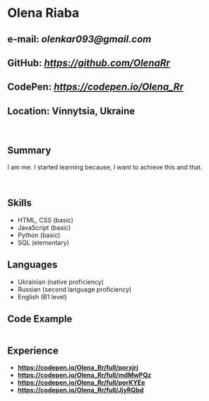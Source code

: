 # Olena Riaba

## e-mail: _olenkar093@gmail.com_
## GitHub: _https://github.com/OlenaRr_
## CodePen: _https://codepen.io/Olena_Rr_
## Location: Vinnytsia, Ukraine

<br>

## Summary 
<p>I am me. I started learning because, I want to achieve this and that.</p>
<br> 

## Skills
* HTML, CSS (basic)
* JavaScript (basic)
* Python (basic)
* SQL (elementary)

## Languages
* Ukrainian (native proficiency)
* Russian (second language proficiency)
* English (B1 level)

## Code Example
```

```


## Experience
* __https://codepen.io/Olena_Rr/full/porxjrj__
* __https://codepen.io/Olena_Rr/full/mdMwPQz__
* __https://codepen.io/Olena_Rr/full/porKYEe__
* __https://codepen.io/Olena_Rr/full/JjyRQbd__





